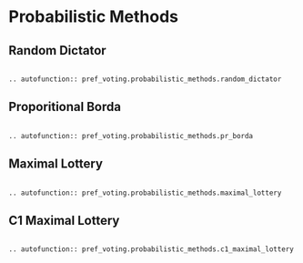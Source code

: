 Probabilistic Methods
=======================================

## Random Dictator

```{eval-rst}

.. autofunction:: pref_voting.probabilistic_methods.random_dictator

```



## Proporitional Borda

```{eval-rst}

.. autofunction:: pref_voting.probabilistic_methods.pr_borda

```

## Maximal Lottery 


```{eval-rst}

.. autofunction:: pref_voting.probabilistic_methods.maximal_lottery

```

## C1 Maximal Lottery

```{eval-rst}

.. autofunction:: pref_voting.probabilistic_methods.c1_maximal_lottery

```

